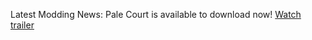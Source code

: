 Latest Modding News: Pale Court is available to download now! [Watch trailer](https://youtu.be/mF00Qu92400)
